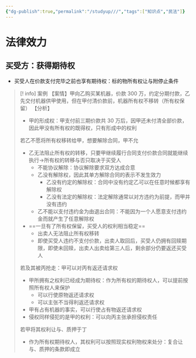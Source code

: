 ```yaml
---
{"dg-publish":true,"permalink":"/studyup///","tags":["知识点","民法"]}
---
```


# 法律效力
## 买受方：获得期待权
- 买受人在价款支付完毕之前也享有期待权：标的物所有权让与附停止条件
>[! info] 案例
>【案情】甲向乙购买某机器，价款 300 万，约定分期付款，乙先交付机器供甲使用，但在甲付清价款前，机器所有权不移转（所有权保留）
>【分析】
>- 甲的形成权：甲支付前三期价款共 30 万后，因甲还未付清全部价款，因此甲没有所有权的既得权，只有形成中的权利
>
>若乙不愿将所有权移转给甲，想要解除合同，甲不允
>- 乙无法阻止所有权的转移，只要甲继续履行合同支付价款合同就能继续执行→所有权的转移与否只取决于买受人
>	- 不能协议解除：协议解除要求双方达成合意
>	- 乙没有解除权，因此其单方解除合同的表示不发生效力
>		- 乙没有约定的解除权：合同中没有约定乙可以在任意时候都享有解除权
>		- 乙没有法定的解除权：法定解除通常以对方违约为前提，而甲并没有违约
>	- 乙不能以支付违约金为由退出合同：不能因为一个人愿意支付违约金而就产生了任意解除权
>- ==一旦有了所有权保留，买受人的权利相当稳定==
>	- 出卖人无法阻止所有权移转
>	- 即使买受人违约不支付价款，出卖人取回后，买受人仍拥有回赎期限，即使未回赎，出卖人出卖给第三人后，剩余部分仍要返还买受人
>
>若及其被丙抢走：甲可以对丙有返还请求权
>- 甲所拥有之权利已经成为期待权：作为所有权的期待权人，可以提前按照所有权人来保护
>	- 可以行使原物返还请求权
>	- 可以主张不当得利返还请求权
>- 甲有占有机器的事实，可以行使占有物返还请求权
>- 侵权同样侵犯的是甲的权利：可以向丙主张承担侵权责任
>
>若甲将其权利让与、质押于丁
>- 作为所有权期待权人，其权利可以按照现实权利物权来处分：复合让与、质押的条款即成立